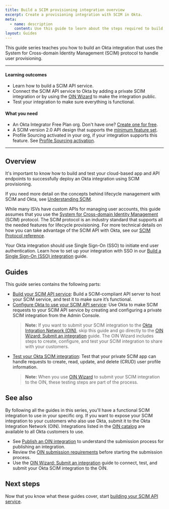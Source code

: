 ```yaml
---
title: Build a SCIM provisioning integration overview
excerpt: Create a provisioning integration with SCIM in Okta.
meta:
  - name: description
    content: Use this guide to learn about the steps required to build an Okta integration that uses SCIM to handle user provisioning.
layout: Guides
---
```


This guide series teaches you how to build an Okta integration that uses the System for Cross-domain Identity Management (SCIM) protocol to handle user provisioning.

---

#### Learning outcomes

* Learn how to build a SCIM API service.
* Connect the SCIM API service to Okta by adding a private SCIM integration or by using the [OIN Wizard](/docs/guides/submit-oin-app/scim/main/) to make the integration public.
* Test your integration to make sure everything is functional.

#### What you need

* An Okta Integrator Free Plan org. Don't have one? [Create one for free](https://developer.okta.com/signup).
* A SCIM version 2.0 API design that supports the [minimum feature set](/docs/guides/scim-provisioning-integration-prepare/main/#features).
* Profile Sourcing activated in your org, if your integration supports this feature. See [Profile Sourcing activation](/docs/guides/scim-provisioning-integration-test/main/#profile-sourcing-activation).

---

## Overview

It's important to know how to build and test your cloud-based app and API endpoints to successfully deploy an Okta integration using SCIM provisioning.

If you need more detail on the concepts behind lifecycle management with SCIM and Okta, see [Understanding SCIM](/docs/concepts/scim/).

While many ISVs have custom APIs for managing user accounts, this guide assumes that you use the [System for Cross-domain Identity Management](https://scim.cloud) (SCIM) protocol. The SCIM protocol is an industry standard that supports all the needed features for lifecycle provisioning. For more technical details on how you can take advantage of the SCIM API with Okta, see our [SCIM Protocol reference](https://developer.okta.com/docs/api/openapi/okta-scim/guides/).

Your Okta integration should use Single Sign-On (SSO) to initiate end user authentication. Learn how to set up your integration with SSO in our [Build a Single Sign-On (SSO) integration](/docs/guides/build-sso-integration/) guide.

## Guides

This guide series contains the following parts:

* [Build your SCIM API service](/docs/guides/scim-provisioning-integration-prepare/): Build a SCIM-compliant API server to host your SCIM service, and test it to make sure it’s functional.
* [Configure Okta to use your SCIM API service](/docs/guides/scim-provisioning-integration-connect/): Use Okta to make SCIM requests to your SCIM API service by creating and configuring a private SCIM integration from the Admin Console.
  > **Note:** If you want to submit your SCIM integration to the [Okta Intgration Network (OIN)](https://www.okta.com/integrations/), skip this guide and go directly to the [OIN Wizard: Submit an integration](/docs/guides/submit-oin-app/scim/main/) guide. The OIN Wizard includes steps to create, configure, and test your SCIM integration to share with your customers.
* [Test your Okta SCIM integration](/docs/guides/scim-provisioning-integration-test/): Test that your private SCIM app can handle requests to create, read, update, and delete (CRUD) user profile information.
  > **Note:** When you use [OIN Wizard](/docs/guides/submit-oin-app/scim/main/#test-your-integration) to submit your SCIM integration to the OIN, these testing steps are part of the process.

## See also

By following all the guides in this series, you'll have a functional SCIM integration to use in your specific org. If you want to expose your SCIM integration to your customers who also use Okta, submit it to the Okta Integration Network (OIN). Integrations listed in the [OIN catalog](https://www.okta.com/integrations/) are available to all Okta customers to use.

* See [Publish an OIN integration](/docs/guides/submit-app-overview/) to understand the submission process for publishing an integration.
* Review the [OIN submission requirements](/docs/guides/submit-app-prereq/) before starting the submission process.
* Use the [OIN Wizard: Submit an integration](/docs/guides/submit-oin-app/scim/main/) guide to connect, test, and submit your Okta SCIM integration to the OIN.

## Next steps

Now that you know what these guides cover, start [building your SCIM API service](/docs/guides/scim-provisioning-integration-prepare/).
